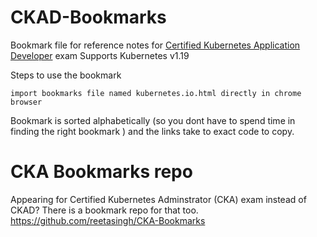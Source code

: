 
# CKAD-Bookmarks



Bookmark file for reference notes for [Certified Kubernetes Application Developer](https://www.cncf.io/certification/ckad/) exam
Supports Kubernetes v1.19

Steps to use the bookmark
```
import bookmarks file named kubernetes.io.html directly in chrome browser

```
Bookmark is sorted alphabetically (so you dont have to spend time in finding the right bookmark ) and the links take to exact code to copy.


# CKA Bookmarks repo
Appearing for Certified Kubernetes Adminstrator (CKA) exam instead of CKAD?  There is a bookmark repo for that too. 
https://github.com/reetasingh/CKA-Bookmarks
